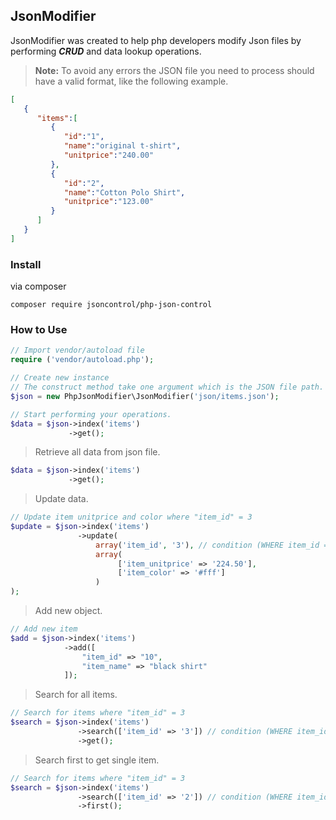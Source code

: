 ## JsonModifier
JsonModifier was created to help php developers modify Json files by performing **_CRUD_** and data lookup operations.

> __Note:__ To avoid any errors the JSON file you need to process should have a valid format, like the following example.
``` json
[
   {
      "items":[
         {
            "id":"1",
            "name":"original t-shirt",
            "unitprice":"240.00"
         },
         {
            "id":"2",
            "name":"Cotton Polo Shirt",
            "unitprice":"123.00"
         }
      ]
   }
]
```

### Install
via composer
```
composer require jsoncontrol/php-json-control
```

### How to Use
``` php
// Import vendor/autoload file
require ('vendor/autoload.php');

// Create new instance
// The construct method take one argument which is the JSON file path.
$json = new PhpJsonModifier\JsonModifier('json/items.json');

// Start performing your operations.
$data = $json->index('items')
             ->get();
```

> Retrieve all data from json file.
``` php
$data = $json->index('items')
             ->get();
```

> Update data.
``` php
// Update item unitprice and color where "item_id" = 3
$update = $json->index('items')
               ->update(
                   array('item_id', '3'), // condition (WHERE item_id = 3)
                   array(
                        ['item_unitprice' => '224.50'],
                        ['item_color' => '#fff']
                   )
);
```

> Add new object.
``` php
// Add new item
$add = $json->index('items')
            ->add([
                "item_id" => "10",
                "item_name" => "black shirt"
            ]);
```

> Search for all items.
``` php
// Search for items where "item_id" = 3
$search = $json->index('items')
               ->search(['item_id' => '3']) // condition (WHERE item_id = 3)
               ->get();
```

> Search first to get single item.
``` php
// Search for items where "item_id" = 3
$search = $json->index('items')
               ->search(['item_id' => '2']) // condition (WHERE item_id = 3)
               ->first();
```